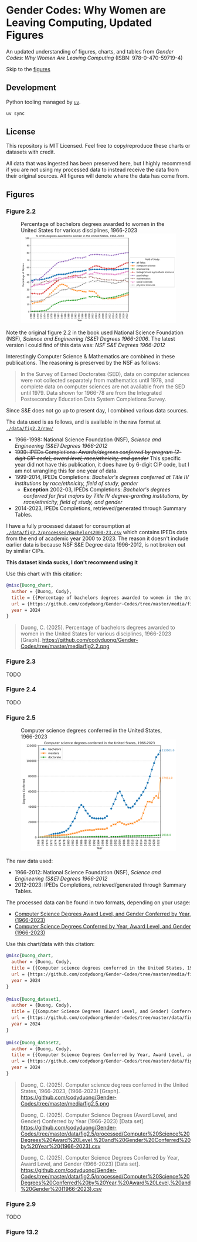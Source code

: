 # Gender Codes: Why Women are Leaving Computing, Updated Figures

An updated understanding of figures, charts, and tables from 
*Gender Codes: Why Women Are Leaving Computing* (ISBN: 978-0-470-59719-4)

Skip to the [figures](#Figures)

## Development

Python tooling managed by [`uv`](https://github.com/astral-sh/uv).

```sh
uv sync
```

## License

This repository is MIT Licensed. Feel free to copy/reproduce these charts or
datasets with credit.

All data that was ingested has been preserved here,
but I highly recommend if you are not using my processed data to instead receive
the data from their original sources. All figures will denote where the data has come from. 

## Figures

### Figure 2.2 
<figure>
  <figcaption>Percentage of bachelors degrees awarded to women in the United States for various disciplines, 1966-2023</figcaption>
  <img src="./media/fig2.2.png" alt="Percentage of bachelors degrees awarded to women in the United States for various disciplines, 1966-2023">
</figure>

Note the original figure 2.2 in the book used National Science Foundation (NSF), *Science and Engineering (S&E) Degrees 1966-2006*. 
The latest version I could find of this data was: *NSF S&E Degrees 1966-2012*

Interestingly Computer Science & Mathematics are combined in these publications. The reasoning is preserved by the NSF as follows:
> In the Survey of Earned Doctorates (SED), data on computer sciences were not collected separately from mathematics until 1978, and complete data on computer sciences are not available from the SED until 1979. Data shown for 1966-78 are from the Integrated Postsecondary Education Data System Completions Survey.

Since S&E does not go up to present day, I combined various data sources.

The data used is as follows, and is available in the raw format at [`./data/fig2.2/raw/`](./data/fig2.2/raw/)
- 1966-1998: National Science Foundation (NSF), *Science and Engineering (S&E) Degrees 1966-2012*
- ~~1999: IPEDs Completions: *Awards/degrees conferred by program (2-digit CIP code), award level, race/ethnicity, and gender*~~
  This specific year did not have this publication, it does have by 6-digit CIP code, but I am not wrangling this for one year of data.
- 1999-2014, IPEDs Completions: *Bachelor's degrees conferred at Title IV institutions by race/ethnicity, field of study, gender*
  - **Exception** 2002-03, IPEDs Completions: *Bachelor's degrees conferred for first majors by Title IV degree-granting institutions, by race/ethnicity, field of study, and gender*
  <!-- - 1999-00 to 2001-02 use CIPS edition 1990
  - 2002-03 to 2008-09 use CIPS edition 2000
  - 2009-10 to 2018-19 use CIPS edition 2010 -->
- 2014-2023, IPEDs Completions, retrieved/generated through Summary Tables.

I have a fully processed dataset for consumption at [`./data/fig2.2/processed/Bachelors2000-23.csv`](./data/fig2.2/processed/Bachelors2000-23.csv)
which contains IPEDs data from the end of academic year 2000 to 2023. The reason it doesn't include earlier data is because
NSF S&E Degree data 1996-2012, is not broken out by similiar CIPs. 

**This dataset kinda sucks, I don't recommend using it**

Use this chart with this citation:
```bibtex
@misc{Duong_chart,
  author = {Duong, Cody},
  title = {{Percentage of bachelors degrees awarded to women in the United States for various disciplines, 1966-2023}},
  url = {https://github.com/codyduong/Gender-Codes/tree/master/media/fig2.2.png},
  year = 2024
}
```
> Duong, C. (2025). Percentage of bachelors degrees awarded to women in the United States for various disciplines, 1966-2023 [Graph]. https://github.com/codyduong/Gender-Codes/tree/master/media/fig2.2.png

### Figure 2.3
TODO

### Figure 2.4
TODO

### Figure 2.5

<figure>
  <figcaption>Computer science degrees conferred in the United States, 1966-2023</figcaption>
  <img src="./media/fig2.5.png" alt="Computer science degrees conferred in the United States, 1966-2023">
</figure>

The raw data used:
- 1966-2012: National Science Foundation (NSF), *Science and Engineering (S&E) Degrees 1966-2012*
- 2012-2023: IPEDs Completions, retrieved/generated through Summary Tables.

The processed data can be found in two formats, depending on your usage:
- [Computer Science Degrees Award Level, and Gender Conferred by Year, (1966-2023)](./data/fig2.5/processed/Computer%20Science%20Degrees%20Award%20Level,%20and%20Gender%20Conferred%20by%20Year%20(1966-2023).csv)
- [Computer Science Degrees Conferred by Year, Award Level, and Gender (1966-2023)](./data/fig2.5/processed/Computer%20Science%20Degrees%20Conferred%20by%20Year,%20Award%20Level,%20and%20Gender%20(1966-2023).csv)

Use this chart/data with this citation:
```bibtex
@misc{Duong_chart,
  author = {Duong, Cody},
  title = {{Computer science degrees conferred in the United States, 1966-2023}},
  url = {https://github.com/codyduong/Gender-Codes/tree/master/media/fig2.5.png},
  year = 2024
}

@misc{Duong_dataset1,
  author = {Duong, Cody},
  title = {{Computer Science Degrees (Award Level, and Gender) Conferred by Year (1966-2023)}},
  url = {https://github.com/codyduong/Gender-Codes/tree/master/data/fig2.5/processed/Computer%20Science%20Degrees%20Award%20Level,%20and%20Gender%20Conferred%20by%20Year%20(1966-2023).csv},
  year = 2024
}

@misc{Duong_dataset2,
  author = {Duong, Cody},
  title = {{Computer Science Degrees Conferred by Year, Award Level, and Gender (1966-2023)}},
  url = {https://github.com/codyduong/Gender-Codes/tree/master/data/fig2.5/processed/Computer%20Science%20Degrees%20Conferred%20by%20Year,%20Award%20Level,%20and%20Gender%20(1966-2023).csv},
  year = 2024
}
```
> Duong, C. (2025). Computer science degrees conferred in the United States, 1966-2023, (1966-2023) [Graph]. https://github.com/codyduong/Gender-Codes/tree/master/media/fig2.5.png
>
> Duong, C. (2025). Computer Science Degrees (Award Level, and Gender) Conferred by Year (1966-2023) [Data set]. https://github.com/codyduong/Gender-Codes/tree/master/data/fig2.5/processed/Computer%20Science%20Degrees%20Award%20Level,%20and%20Gender%20Conferred%20by%20Year%20(1966-2023).csv
>
> Duong, C. (2025). Computer Science Degrees Conferred by Year, Award Level, and Gender (1966-2023) [Data set]. https://github.com/codyduong/Gender-Codes/tree/master/data/fig2.5/processed/Computer%20Science%20Degrees%20Conferred%20by%20Year,%20Award%20Level,%20and%20Gender%20(1966-2023).csv

### Figure 2.9
TODO

### Figure 13.2
